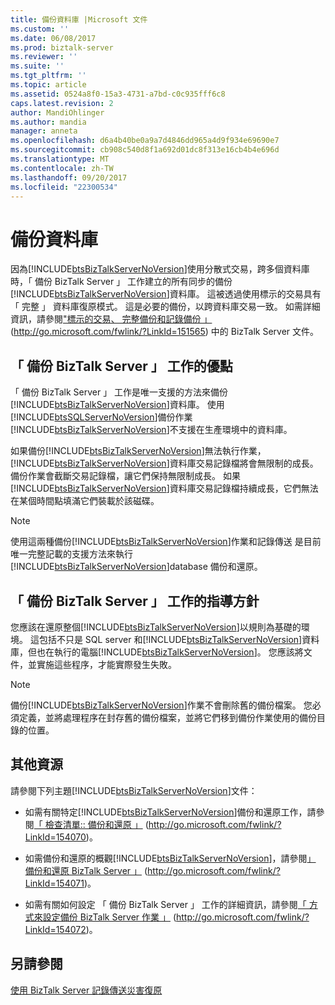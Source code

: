 ```yaml
---
title: 備份資料庫 |Microsoft 文件
ms.custom: ''
ms.date: 06/08/2017
ms.prod: biztalk-server
ms.reviewer: ''
ms.suite: ''
ms.tgt_pltfrm: ''
ms.topic: article
ms.assetid: 0524a8f0-15a3-4731-a7bd-c0c935fff6c8
caps.latest.revision: 2
author: MandiOhlinger
ms.author: mandia
manager: anneta
ms.openlocfilehash: d6a4b40be0a9a7d4846dd965a4d9f934e69690e7
ms.sourcegitcommit: cb908c540d8f1a692d01dc8f313e16cb4b4e696d
ms.translationtype: MT
ms.contentlocale: zh-TW
ms.lasthandoff: 09/20/2017
ms.locfileid: "22300534"
---
```

# <a name="backing-up-databases"></a>備份資料庫
因為[!INCLUDE[btsBizTalkServerNoVersion](../includes/btsbiztalkservernoversion-md.md)]使用分散式交易，跨多個資料庫時，「 備份 BizTalk Server 」 工作建立的所有同步的備份[!INCLUDE[btsBizTalkServerNoVersion](../includes/btsbiztalkservernoversion-md.md)]資料庫。 這被透過使用標示的交易具有 「 完整 」 資料庫復原模式。 這是必要的備份，以跨資料庫交易一致。 如需詳細資訊，請參閱["標示的交易、 完整備份和記錄備份 」](http://go.microsoft.com/fwlink/?LinkId=151565) (http://go.microsoft.com/fwlink/?LinkId=151565) 中的 BizTalk Server 文件。  
  
## <a name="advantages-of-the-backup-biztalk-server-job"></a>「 備份 BizTalk Server 」 工作的優點  
 「 備份 BizTalk Server 」 工作是唯一支援的方法來備份[!INCLUDE[btsBizTalkServerNoVersion](../includes/btsbiztalkservernoversion-md.md)]資料庫。 使用[!INCLUDE[btsSQLServerNoVersion](../includes/btssqlservernoversion-md.md)]備份作業[!INCLUDE[btsBizTalkServerNoVersion](../includes/btsbiztalkservernoversion-md.md)]不支援在生產環境中的資料庫。  
  
 如果備份[!INCLUDE[btsBizTalkServerNoVersion](../includes/btsbiztalkservernoversion-md.md)]無法執行作業，[!INCLUDE[btsBizTalkServerNoVersion](../includes/btsbiztalkservernoversion-md.md)]資料庫交易記錄檔將會無限制的成長。 備份作業會截斷交易記錄檔，讓它們保持無限制成長。 如果[!INCLUDE[btsBizTalkServerNoVersion](../includes/btsbiztalkservernoversion-md.md)]資料庫交易記錄檔持續成長，它們無法在某個時間點填滿它們裝載於該磁碟。  
  
> [!NOTE]  
>  使用這兩種備份[!INCLUDE[btsBizTalkServerNoVersion](../includes/btsbiztalkservernoversion-md.md)]作業和記錄傳送 是目前唯一完整記載的支援方法來執行[!INCLUDE[btsBizTalkServerNoVersion](../includes/btsbiztalkservernoversion-md.md)]database 備份和還原。  
  
## <a name="guidelines-for-the-backup-biztalk-server-job"></a>「 備份 BizTalk Server 」 工作的指導方針  
 您應該在還原整個[!INCLUDE[btsBizTalkServerNoVersion](../includes/btsbiztalkservernoversion-md.md)]以規則為基礎的環境。 這包括不只是 SQL server 和[!INCLUDE[btsBizTalkServerNoVersion](../includes/btsbiztalkservernoversion-md.md)]資料庫，但也在執行的電腦[!INCLUDE[btsBizTalkServerNoVersion](../includes/btsbiztalkservernoversion-md.md)]。 您應該將文件，並實施這些程序，才能實際發生失敗。  
  
> [!NOTE]  
>  備份[!INCLUDE[btsBizTalkServerNoVersion](../includes/btsbiztalkservernoversion-md.md)]作業不會刪除舊的備份檔案。 您必須定義，並將處理程序在封存舊的備份檔案，並將它們移到備份作業使用的備份目錄的位置。  
  
## <a name="additional-resources"></a>其他資源  
 請參閱下列主題[!INCLUDE[btsBizTalkServerNoVersion](../includes/btsbiztalkservernoversion-md.md)]文件：  
  
-   如需有關特定[!INCLUDE[btsBizTalkServerNoVersion](../includes/btsbiztalkservernoversion-md.md)]備份和還原工作，請參閱[「 檢查清單:: 備份和還原 」](http://go.microsoft.com/fwlink/?LinkId=154070) (http://go.microsoft.com/fwlink/?LinkId=154070)。  
  
-   如需備份和還原的概觀[!INCLUDE[btsBizTalkServerNoVersion](../includes/btsbiztalkservernoversion-md.md)]，請參閱[」 備份和還原 BizTalk Server 」](http://go.microsoft.com/fwlink/?LinkId=154071) (http://go.microsoft.com/fwlink/?LinkId=154071)。  
  
-   如需有關如何設定 「 備份 BizTalk Server 」 工作的詳細資訊，請參閱[「 方式來設定備份 BizTalk Server 作業 」](http://go.microsoft.com/fwlink/?LinkId=154072) (http://go.microsoft.com/fwlink/?LinkId=154072)。  
  
## <a name="see-also"></a>另請參閱  
 [使用 BizTalk Server 記錄傳送災害復原](../technical-guides/using-biztalk-server-log-shipping-for-disaster-recovery.md)